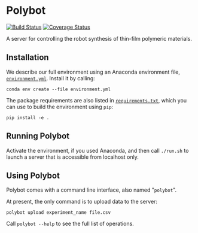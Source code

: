 # Polybot

[![Build Status](https://travis-ci.com/materials-data-facility/polybot.svg?branch=master)](https://travis-ci.com/materials-data-facility/polybot)
[![Coverage Status](https://coveralls.io/repos/github/materials-data-facility/polybot/badge.svg?branch=master)](https://coveralls.io/github/materials-data-facility/polybot?branch=master)

A server for controlling the robot synthesis of thin-film polymeric materials.

## Installation

We describe our full environment using an Anaconda environment file,
[`environment.yml`](./environment.yml).
Install it by calling:

`conda env create --file environment.yml`

The package requirements are also listed in [`requirements.txt`](./requirements.txt),
which you can use to build the environment using `pip`:

`pip install -e .`

## Running Polybot

Activate the environment, if you used Anaconda,
and then call `./run.sh` to 
launch a server that is accessible from localhost only.

## Using Polybot

Polybot comes with a command line interface, also named "`polybot`".

At present, the only command is to upload data to the server:

`polybot upload experiment_name file.csv`

Call `polybot --help` to see the full list of operations.
